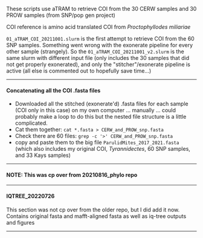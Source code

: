These scripts use aTRAM to retrieve COI from the 30 CERW samples and 30 PROW samples (from SNP/pop gen project)

COI reference is amino acid translated COI from *Proctophyllodes miliariae*

```01_aTRAM_COI_20211001.slurm``` is the first attempt to retrieve COI from the 60 SNP samples. Something went wrong with the exonerate pipeline for every other sample (strangely). So the ```01_aTRAM_COI_20211001_v2.slurm``` is the same slurm with different input file (only includes the 30 samples that did not get properly exonerated), and only the "stitcher"/exonerate pipeline is active (all else is commented out to hopefully save time...)

---
#### Concatenating all the COI .fasta files

- Downloaded all the stitched (exonerate'd) .fasta files for each sample (COI only in this case) on my own computer ... manually ... could probably make a loop to do this but the nested file structure is a little complicated.
- Cat them together: ```cat *.fasta > CERW_and_PROW_snp.fasta```
- Check there are 60 files: ```grep -c '>' CERW_and_PROW_snp.fasta```
- copy and paste them to the big file ```ParulidMites_2017_2021.fasta``` (which also includes my original COI, *Tyrannidectes*, 60 SNP samples, and 33 Kays samples)

---
#### NOTE: This was cp over from 20210816_phylo repo
---

#### IQTREE_20220726

This section was not cp over from the older repo, but I did add it now. Contains original fasta and mafft-aligned fasta as well as iq-tree outputs and figures



---

